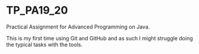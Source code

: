 # TP_PA19_20
Practical Assignment for Advanced Programming on Java.

This is my first time using Git and GitHub and as such I might struggle doing the typical tasks with the tools.
